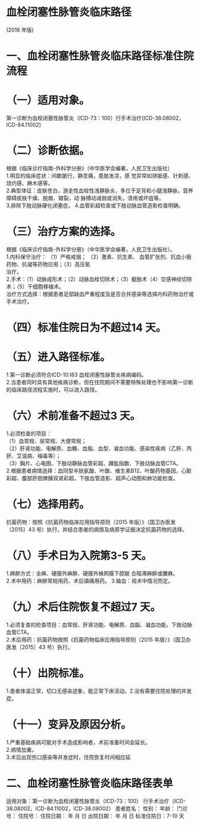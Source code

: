# 血栓闭塞性脉管炎临床路径  
(2016 年版)  
# 一、血栓闭塞性脉管炎临床路径标准住院流程  
# （一）适用对象。  
第一诊断为血栓闭塞性脉管炎（ICD-73：100）行手术治疗(ICD-38.08002，ICD-84.11002)  
# （二）诊断依据。  
根据《临床诊疗指南-外科学分册》（中华医学会编著，人民卫生出版社）  
1.明显的临床症状：间歇跛行，静息痛，患肢发凉，感 觉异常如骈胝感、针刺感、烧灼感、麻木感等。  
2.典型体征：皮肤苍白，游走性血栓性浅静脉炎，多位于足背和小腿浅静脉，营养障碍皮肤干燥、脱屑、皲裂，动 脉搏动减弱或消失，溃疡或坏疽等。  
3.排除下肢动脉硬化闭塞症。 4.血管彩超检查或下肢动脉血管造影检查明确。  
# （三）治疗方案的选择。  
根据《临床诊疗指南-外科学分册》（中华医学会编著，人民卫生出版社）。  
1.内科保守治疗： （1）严格戒烟； （2）激素、抗生素、 血管扩张剂、抗血小板药物、抗凝等药物应用；（3）高压氧  
治疗。  
2.手术：（1）动脉成形术；（2）动脉血栓切除术；（3）截肢术（4）交感神经切除术；（5）干细胞移植术。  
治疗方式选择：根据患者足部缺血严重程度及是否合并感染等选择内科药物治疗或手术治疗。  
# （四）标准住院日为不超过14 天。  
# （五）进入路径标准。  
1.第一诊断必须符合ICD-10:I83 血栓闭塞性脉管炎疾病编码。  
2.当患者同时具有其他疾病诊断，但在住院期间不需要特殊处理也不影响第一诊断的临床路径流程实施时，可以进入路径。  
# （六）术前准备不超过3 天。  
1.必须检查的项目：  
（1）血常规、尿常规、大便常规；  
（2）肝肾功能、电解质、血糖、血脂、血型、凝血功能、感染性疾病（乙肝、丙肝、艾滋病、梅毒等）；  
（3）胸片、心电图、下肢动静脉血管彩超、踝肱指数、下肢动脉血管CTA。  
2.根据患者病情选择：血同型半胱氨酸、叶酸、维生素B12、叶酸药物基因，心脏彩超、腹部肝胆脾胰双肾彩超，下肢血管造影、超声心动图和肺功能检查。  
# （七）选择用药。  
抗菌药物：按照《抗菌药物临床应用指导原则（2015 年版）》（国卫办医发〔2015〕43 号）执行，并结合患者的病情及病原学证据决定抗菌药物的选择。  
# （八）手术日为入院第3-5 天。  
1.麻醉方式：全麻、硬膜外麻醉、硬膜外蛛网膜下腔联 合阻滞麻醉或腰麻。  
2.术中用药：麻醉常规用药、术后镇痛用药。      3.输血：视术中情况而定。  
# （九）术后住院恢复不超过7 天。  
1.必须复查的检查项目：血常规、肝肾功能、电解质、血脂、凝血功能，下肢动脉血管CTA。  
2.术后用药：抗菌药物按照《抗菌药物临床应用指导原则（2015 年版）》（国卫办医发〔2015〕43 号）执行。  
# （十）出院标准。  
1.患者体温正常，切口无感染迹象，能正常下床活动。2.没有需要住院处理的并发症。  
# （十一）变异及原因分析。  
1.严重基础疾病可能对手术造成影响者，术前准备时间会延长。  
2.病情加重。  
3.术后出现伤口感染等并发症时，住院恢复时间相应延  
# 二、血栓闭塞性脉管炎临床路径表单  
适用对象：第一诊断为血栓闭塞性脉管炎（ICD-73：100） 行手术治疗（ICD-38.08002，ICD-84.11002，ICD-38.08002） 患者姓名：       性别：    年龄：    门诊号：        住院号：         住院日期：    年  月  日   出院日期：     年   月   日    标准住院日：7-10 天  
